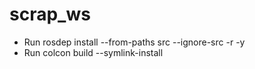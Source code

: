 # scrap_ws
- Run rosdep install --from-paths src --ignore-src -r -y
- Run colcon build --symlink-install
